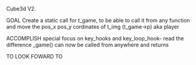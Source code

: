 Cube3d V2.

GOAL
Create a static call for t_game, to be able to call it from any function and move the pos_x pos_y cordinates of t_img (t_game->p) aka player

ACCOMPLISH
special focus on key_hooks and key_loop_hook- read the difference
_game() can now be called from anywhere and returns


TO LOOK FOWARD TO
